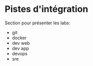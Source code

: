 # Pistes d'intégration

Section pour présenter les labs:

- git
- docker
- dev web
- dev app
- devops
- sre
